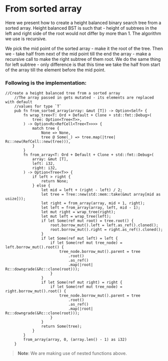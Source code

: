 # From sorted array

Here we present how to create a height balanced binary search tree from a sorted array. 
Height balanced BST is such that - height of subtrees in the left and right side of the 
root would not differ by more than 1. The algorithm we use is recursive.

We pick the mid point of the sorted array - make it the root of the tree. Then we - take 
half from next of the mid point till the end the array - make a recursive call to make the right subtree of them root. We do the same thing for left subtree - only difference is 
that this time we take the half from start of the array till the element before the mid 
point.

### Following is the implementation:
```rust, ignore
//Create a height balanced tree from a sorted array
    //The array passed in gets mutated - its elements are replaced with default
    //values for type `T`
    pub fn from_sorted_array(array: &mut [T]) -> Option<Self> {
        fn wrap_tree<T: Ord + Default + Clone + std::fmt::Debug>(
            tree: Option<Tree<T>>,
        ) -> Option<Rc<RefCell<Tree<T>>>> {
            match tree {
                None => None,
                tree @ Some(_) => tree.map(|tree| Rc::new(RefCell::new(tree))),
            }
        }
        fn from_array<T: Ord + Default + Clone + std::fmt::Debug>(
            array: &mut [T],
            left: i32,
            right: i32,
        ) -> Option<Tree<T>> {
            if left > right {
                return None;
            } else {
                let mid = left + (right - left) / 2;
                let tree = Tree::new(std::mem::take(&mut array[mid as usize]));
                let right = from_array(array, mid + 1, right);
                let left = from_array(array, left, mid - 1);
                let mut right = wrap_tree(right);
                let mut left = wrap_tree(left);
                if let Some(ref mut root) = tree.root() {
                    root.borrow_mut().left = left.as_ref().cloned();
                    root.borrow_mut().right = right.as_ref().cloned();
                }
                if let Some(ref mut left) = left {
                    if let Some(ref mut tree_node) = left.borrow_mut().root() {
                        tree_node.borrow_mut().parent = tree
                            .root()
                            .as_ref()
                            .map(|root| Rc::downgrade(&Rc::clone(root)));
                    }
                }
                if let Some(ref mut right) = right {
                    if let Some(ref mut tree_node) = right.borrow_mut().root() {
                        tree_node.borrow_mut().parent = tree
                            .root()
                            .as_ref()
                            .map(|root| Rc::downgrade(&Rc::clone(root)));
                    }
                }
                return Some(tree);
            }
        }
        from_array(array, 0, (array.len() - 1) as i32)
    }
```
> **Note**: We are making use of nested functions above.
